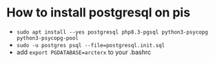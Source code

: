 # How to install postgresql on pis

- `sudo apt install --yes postgresql php8.3-pgsql python3-psycopg python3-psycopg-pool`
- `sudo -u postgres psql --file=postgresql.init.sql`
- add `export PGDATABASE=arcterx` to your .bashrc
